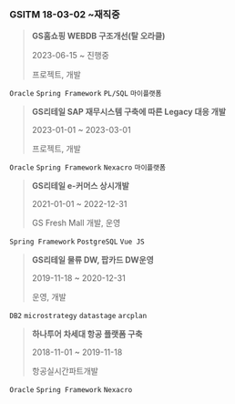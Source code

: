 ### GSITM 18-03-02 ~재직중

>**GS홈쇼핑 WEBDB 구조개선(탈 오라클)**  
>
>2023-06-15 ~ 진행중  
>
>프로젝트, 개발  

`Oracle` `Spring Framework`  `PL/SQL` `마이플랫폼`

>**GS리테일 SAP 재무시스템 구축에 따른 Legacy 대응 개발**  
>
>2023-01-01 ~ 2023-03-01  
>
>프로젝트, 개발  

`Oracle` `Spring Framework` `Nexacro` `마이플랫폼`

>**GS리테일 e-커머스 상시개발**  
>
>2021-01-01 ~ 2022-12-31  
>
>GS Fresh Mall 개발, 운영   

`Spring Framework` `PostgreSQL` `Vue JS`  

> **GS리테일  물류 DW, 팝카드 DW운영**   
> 
> 2019-11-18 ~ 2020-12-31   
> 
> 운영, 개발  

`DB2` `microstrategy` `datastage` `arcplan`

> **하나투어 차세대 항공 플랫폼 구축**  
> 
> 2018-11-01 ~ 2019-11-18  
> 
> 항공실시간파트개발  

`Oracle` `Spring Framework` `Nexacro`  











<!--stackedit_data:
eyJoaXN0b3J5IjpbMTMzOTE0MTA0MywyMDI5MzE1MDY4LC02Mz
AxNTE1NjUsMTIwNDg2OTgzMSw2OTQ3NDkzOTMsLTEyOTg0Njgx
NjUsMTM3ODAwMTk1OCwxNTI5NDQwOTgxLDg3NDA1NDIwMywtMj
ExNzI0NTM3MywtNTgxMDM2ODUsNzgxODY0Myw1MjU0NTkzODEs
LTEwNjQxMDA4OTYsMTkxNDQ1OTg2OCwtOTQ5OTQwNzkyLDM0MD
E2NTIzMF19
-->